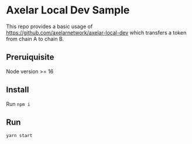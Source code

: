 # Axelar Local Dev Sample

This repo provides a basic usage of https://github.com/axelarnetwork/axelar-local-dev which transfers a token from chain A to chain B.

## Preruiquisite

Node version >= 16

## Install

Run `npm i`

## Run

`yarn start`
